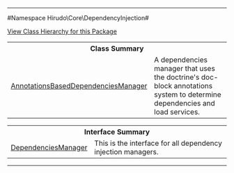 

- - -

#Namespace Hirudo\Core\DependencyInjection#

<div><a href='https://github.com/JeyDotC/Hirudo-docs/tree/master/hirudo/core/dependencyinjection/package-tree.md'>View Class Hierarchy for this Package</a></div>

<table class="title">
<tr><th colspan="2" class="title">Class Summary</th></tr>
<tr><td class="name"><a href="https://github.com/JeyDotC/Hirudo-docs/blob/master/hirudo/core/dependencyinjection/AnnotationsBasedDependenciesManager.md">AnnotationsBasedDependenciesManager</a></td><td class="description">A dependencies manager that uses the doctrine's doc-block annotations system
to determine dependencies and load services.</td></tr>
</table>

<table class="title">
<tr><th colspan="2" class="title">Interface Summary</th></tr>
<tr><td class="name"><a href="https://github.com/JeyDotC/Hirudo-docs/blob/master/hirudo/core/dependencyinjection/DependenciesManager.md">DependenciesManager</a></td><td class="description">This is the interface for all dependency injection managers.</td></tr>
</table>

- - -

